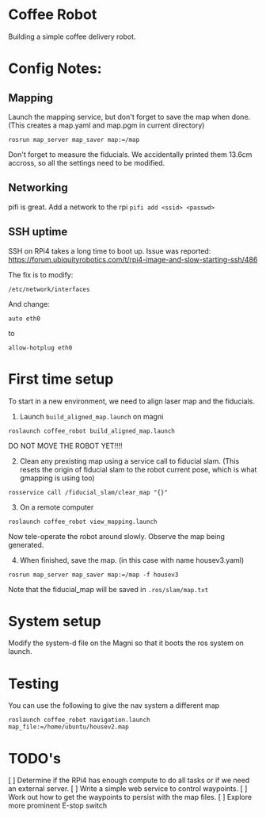 # Coffee Robot 

Building a simple coffee delivery robot. 

# Config Notes: 

## Mapping

Launch the mapping service, but don't forget to save the map when done. (This creates a map.yaml and map.pgm in current directory)

`rosrun map_server map_saver map:=/map`

Don't forget to measure the fiducials. We accidentally printed them 13.6cm accross, so all the settings need to be modified. 

## Networking

pifi is great. Add a network to the rpi
`pifi add <ssid> <passwd>`


## SSH uptime

SSH on RPi4 takes a long time to boot up. Issue was reported: https://forum.ubiquityrobotics.com/t/rpi4-image-and-slow-starting-ssh/486 

The fix is to modify: 

`/etc/network/interfaces`

And change:
 
`auto eth0`

to

`allow-hotplug eth0`

# First time setup

To start in a new environment, we need to align laser map and the fiducials. 

1. Launch `build_aligned_map.launch` on magni

`roslaunch coffee_robot build_aligned_map.launch`

DO NOT MOVE THE ROBOT YET!!!!

2. Clean any prexisting map using a service call to fiducial slam. (This resets the origin of fiducial slam to the robot current pose, which is what gmapping is using too)

`rosservice call /fiducial_slam/clear_map "{}"`

3. On a remote computer

`roslaunch coffee_robot view_mapping.launch`

Now tele-operate the robot around slowly. Observe the map being generated. 

4. When finished, save the map. (in this case with name housev3.yaml)

`rosrun map_server map_saver map:=/map -f housev3`

Note that the fiducial_map will be saved in `.ros/slam/map.txt`


# System setup

Modify the system-d file on the Magni so that it boots the ros system on launch. 



# Testing

You can use the following to give the nav system a different map

`roslaunch coffee_robot navigation.launch map_file:=/home/ubuntu/housev2.map`


# TODO's

[ ] Determine if the RPi4 has enough compute to do all tasks or if we need an external server. 
[ ] Write a simple web service to control waypoints.
[ ] Work out how to get the waypoints to persist with the map files.
[ ] Explore more prominent E-stop switch